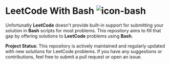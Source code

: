 # LeetCode With Bash  ![icon-bash](https://github.com/HarutyunAg/leetcode-on-bash/assets/106912298/32b46bdf-7f0f-47cd-a8c9-06c210608c5f)

Unfortunatly __LeetCode__ doesn't provide built-in support for submitting your solution in __Bash__ scripts for most problems. This repository aims to fill that gap by offering solutions to __LeetCode__ problems using __Bash__.

__Project Status__: This repository is actively maintained and regularly updated with new solutions for LeetCode problems. If you have any suggestions or contributions, feel free to submit a pull request or open an issue.
